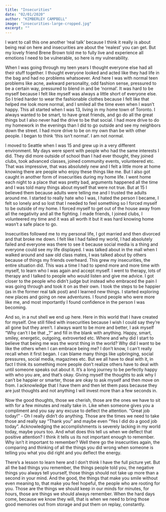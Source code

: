 ```yaml
---
title: "Insecurities"
date: "02/01/2020"
author: "KIMBERLEY CAMPBELL"
image: "insecurities-large-cropped.jpg"
excerpt: ""
---
```


I want to call this one another ‘real talk’ because I think it really is about being real on here and insecurities are about the ‘realest’ you can get. But my lovely friend Brene Brown told me to fully live and experience all emotions I need to be vulnerable, so here is my vulnerability.

When I was going through my teen years I thought everyone else had all their stuff together. I thought everyone looked and acted like they had life in the bag and had no problems whatsoever. And here I was with normal teen problems like acne, awkward personality, odd fashion sense, pressured to be a certain way, pressured to blend in and be ‘normal’. It was hard to be myself because I felt like myself was always a little short of everyone else. So I tried harder to wear the fashionable clothes because I felt like that helped me look more normal, and I smiled all the time even when I wasn’t happy. This all started when I was 13, living in my home town of Toronto. I always wanted to be smart, to have great friends, and go do all the great things but I also never had the drive to be that social. I had more drive to do my homework in the evenings than I did to go outside and see my neighbors down the street. I had more drive to be on my own than be with other people. I began to think ‘this isn’t normal’. I am not normal.

I moved to Seattle when I was 15 and grew up in a very different environment. My days were spent with people who had the same interests I did. They did more outside of school than I had ever thought, they joined clubs, took advanced classes, joined community events, volunteered etc. That was impressive, that was absolutely new and I felt a little more at home knowing there are people who enjoy these things like me. But I also got caught in another form of insecurities during my home life. I went home each night to a place that was pretty bad, arguments happened all the time and I was told many things about myself that were not true. But at 15 I believed them because adults were telling me and I trusted the adults around me. I started to really hate who I was, I hated the person I became, I felt so lonely and so lost that I needed to feel something so I forced myself to be outside of my home. I forced myself to get out of the house away from all the negativity and all the fighting. I made friends, I joined clubs, I volunteered my time and it was all worth it but it was hard knowing home wasn’t a safe place to go.

Insecurities followed me to my personal life, I got married and then divorced and that broke me down. I felt like I had failed my world, I had absolutely failed and everyone was there to see it because social media is a thing and everyone could see my life displayed. I was talked about in the mall when I walked around and saw old class mates, I was talked about by others because of things my friends overheard. This grew my insecurities, the entire situation did. This was a time I had to spend more and more time with myself, to learn who I was again and accept myself. I went to therapy, lots of therapy and I talked to people who would listen and give me advice. I got closer to the people who didn’t judge but instead who embraced the pain I was going through and took it on as their own. I took the steps to be happier (as in the former real talk post) and I learned new things. I started exploring new places and going on new adventures. I found people who were more like me, and most importantly I found confidence in the person I was becoming.

And so, in a nut shell we end up here. Here in this world that I have created for myself. One still filled with insecurities because I wish I could say they’re all gone but they aren’t. I always want to be more and better, I ask myself “Why can’t I be that **\_**?” and fill in the blank with anything. Happy, smart, smiley, energetic, outgoing, extroverted etc. Where and why did I start to believe that being me was the worst thing in the world? Why did I want to be like the others when I can embrace being me? I don’t know, I can’t really recall when it first began. I can blame many things like upbringing, social pressures, social media, magazines etc. But we all have to deal with it, in fact I think its something more people don’t realize others have to deal with until someone speaks out about it. It’s a long journey to be perfectly happy with who you are, and that’s okay. Giving myself the thoughts to ask why I can’t be happier or smarter, those are okay to ask myself and then move on from. I acknowledge that I have them and then let them pass because they are just thoughts and not anything I will invest more than a few seconds in.

Now the good thoughts, those we cherish, those are the ones we have to sit with for a few minutes and really take in. Like when someone gives you a compliment and you say any excuse to deflect the attention. “Great job today!” - Oh I really didn’t do anything. Those are the times we need to take those and really say “Thank you” and maybe even “Yes I did do a good job today”. Acknowledging the accomplishments is severely lacking in my world today, maybe yours too. And what does this tell us when we deflect that positive attention? I think it tells us its not important enough to remember. Why isn’t it important to remember? Well there go the insecurities again, the comparing and thinking of all the things you did wrong when someone is telling you what you did right and you deflect the energy.

There’s a lesson to learn here and I don’t think I have the full picture yet. But all the bad things you remember, the things people told you, the negative things you always tell yourself, those things should not take up more than a second in your mind. And the good, the things that make you smile without even meaning to, that make you feel hopeful, the people who are rooting for you. Those are the things we should keep in our minds for minutes, for hours, those are things we should always remember. When the hard days come, because we know they will, that is when we need to bring those good memories out from storage and put them on replay, constantly.
